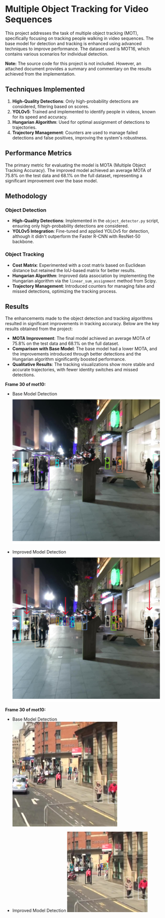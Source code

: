 # Multiple Object Tracking for Video Sequences

This project addresses the task of multiple object tracking (MOT), specifically focusing on tracking people walking in video sequences. The base model for detection and tracking is enhanced using advanced techniques to improve performance. The dataset used is MOT16, which contains various scenarios for individual detection.

**Note:** The source code for this project is not included. However, an attached document provides a summary and commentary on the results achieved from the implementation.

## Techniques Implemented

1. **High-Quality Detections**: Only high-probability detections are considered, filtering based on scores.
2. **YOLOv5**: Trained and implemented to identify people in videos, known for its speed and accuracy.
3. **Hungarian Algorithm**: Used for optimal assignment of detections to trajectories.
4. **Trajectory Management**: Counters are used to manage failed detections and false positives, improving the system's robustness.

## Performance Metrics

The primary metric for evaluating the model is MOTA (Multiple Object Tracking Accuracy). The improved model achieved an average MOTA of 75.8% on the test data and 68.1% on the full dataset, representing a significant improvement over the base model.

## Methodology

### Object Detection

- **High-Quality Detections**: Implemented in the `object_detector.py` script, ensuring only high-probability detections are considered.
- **YOLOv5 Integration**: Fine-tuned and applied YOLOv5 for detection, although it didn't outperform the Faster R-CNN with ResNet-50 backbone.

### Object Tracking

- **Cost Matrix**: Experimented with a cost matrix based on Euclidean distance but retained the IoU-based matrix for better results.
- **Hungarian Algorithm**: Improved data association by implementing the Hungarian algorithm via the `linear_sum_assignment` method from Scipy.
- **Trajectory Management**: Introduced counters for managing false and missed detections, optimizing the tracking process.

## Results

The enhancements made to the object detection and tracking algorithms resulted in significant improvements in tracking accuracy. Below are the key results obtained from the project:

- **MOTA Improvement**: The final model achieved an average MOTA of 75.8% on the test data and 68.1% on the full dataset.
- **Comparison with Base Model**: The base model had a lower MOTA, and the improvements introduced through better detections and the Hungarian algorithm significantly boosted performance.
- **Qualitative Results**: The tracking visualizations show more stable and accurate trajectories, with fewer identity switches and missed detections.

**Frame 30 of mot10:**
- Base Model Detection 
![](images/base_mot10.png)

- Improved Model Detection
![](images/model_10.png)

**Frame 30 of mot10:**
- Base Model Detection 
![](images/base_mot13.png)

- Improved Model Detection
![](images/model_13.png)


